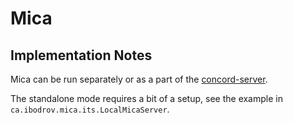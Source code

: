 # Mica

## Implementation Notes

Mica can be run separately or as a part of
the [concord-server](https://github.com/walmartlabs/concord/tree/master/server).

The standalone mode requires a bit of a setup, see the example in `ca.ibodrov.mica.its.LocalMicaServer`.
